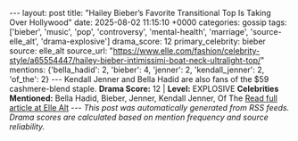 --- layout: post title: "Hailey Bieber’s Favorite Transitional Top Is Taking Over Hollywood" date: 2025-08-02 11:15:10 +0000 categories: gossip tags: ['bieber', 'music', 'pop', 'controversy', 'mental-health', 'marriage', 'source-elle_alt', 'drama-explosive'] drama_score: 12 primary_celebrity: bieber source: elle_alt source_url: "https://www.elle.com/fashion/celebrity-style/a65554447/hailey-bieber-intimissimi-boat-neck-ultralight-top/" mentions: {'bella_hadid': 2, 'bieber': 4, 'jenner': 2, 'kendall_jenner': 2, 'of_the': 2} --- Kendall Jenner and Bella Hadid are also fans of the $59 cashmere-blend staple. **Drama Score:** 12 | **Level:** EXPLOSIVE **Celebrities Mentioned:** Bella Hadid, Bieber, Jenner, Kendall Jenner, Of The [Read full article at Elle Alt](https://www.elle.com/fashion/celebrity-style/a65554447/hailey-bieber-intimissimi-boat-neck-ultralight-top/) --- *This post was automatically generated from RSS feeds. Drama scores are calculated based on mention frequency and source reliability.*